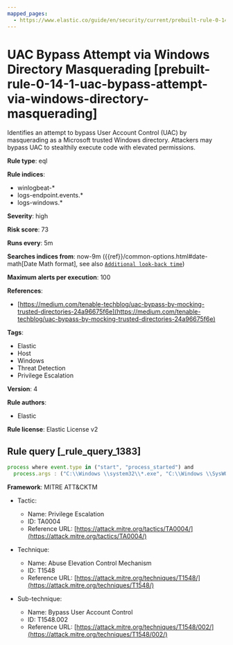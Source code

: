 ```yaml
---
mapped_pages:
  - https://www.elastic.co/guide/en/security/current/prebuilt-rule-0-14-1-uac-bypass-attempt-via-windows-directory-masquerading.html
---
```


# UAC Bypass Attempt via Windows Directory Masquerading [prebuilt-rule-0-14-1-uac-bypass-attempt-via-windows-directory-masquerading]

Identifies an attempt to bypass User Account Control (UAC) by masquerading as a Microsoft trusted Windows directory. Attackers may bypass UAC to stealthily execute code with elevated permissions.

**Rule type**: eql

**Rule indices**:

* winlogbeat-*
* logs-endpoint.events.*
* logs-windows.*

**Severity**: high

**Risk score**: 73

**Runs every**: 5m

**Searches indices from**: now-9m ({{ref}}/common-options.html#date-math[Date Math format], see also [`Additional look-back time`](docs-content://solutions/security/detect-and-alert/create-detection-rule.md#rule-schedule))

**Maximum alerts per execution**: 100

**References**:

* [https://medium.com/tenable-techblog/uac-bypass-by-mocking-trusted-directories-24a96675f6e](https://medium.com/tenable-techblog/uac-bypass-by-mocking-trusted-directories-24a96675f6e)

**Tags**:

* Elastic
* Host
* Windows
* Threat Detection
* Privilege Escalation

**Version**: 4

**Rule authors**:

* Elastic

**Rule license**: Elastic License v2

## Rule query [_rule_query_1383]

```js
process where event.type in ("start", "process_started") and
  process.args : ("C:\\Windows \\system32\\*.exe", "C:\\Windows \\SysWOW64\\*.exe")
```

**Framework**: MITRE ATT&CKTM

* Tactic:

    * Name: Privilege Escalation
    * ID: TA0004
    * Reference URL: [https://attack.mitre.org/tactics/TA0004/](https://attack.mitre.org/tactics/TA0004/)

* Technique:

    * Name: Abuse Elevation Control Mechanism
    * ID: T1548
    * Reference URL: [https://attack.mitre.org/techniques/T1548/](https://attack.mitre.org/techniques/T1548/)

* Sub-technique:

    * Name: Bypass User Account Control
    * ID: T1548.002
    * Reference URL: [https://attack.mitre.org/techniques/T1548/002/](https://attack.mitre.org/techniques/T1548/002/)



